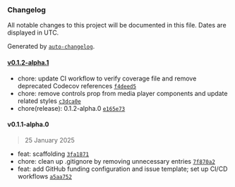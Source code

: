 ### Changelog

All notable changes to this project will be documented in this file. Dates are displayed in UTC.

Generated by [`auto-changelog`](https://github.com/CookPete/auto-changelog).

#### [v0.1.2-alpha.1](https://github.com/soyvillareal/reactjs-media-player/compare/v0.1.1-alpha.0...v0.1.2-alpha.1)

- chore: update CI workflow to verify coverage file and remove deprecated Codecov references [`f4deed5`](https://github.com/soyvillareal/reactjs-media-player/commit/f4deed5a9323fd35ade399b139a1cd05f2164b2e)
- chore: remove controls prop from media player components and update related styles [`c3dca0e`](https://github.com/soyvillareal/reactjs-media-player/commit/c3dca0ecc4ac4c55ea45a5ddd1172ec615b33963)
- chore(release): 0.1.2-alpha.0 [`e165e73`](https://github.com/soyvillareal/reactjs-media-player/commit/e165e736f0238d6754f9021764677a6d8c0de4df)

#### v0.1.1-alpha.0

> 25 January 2025

- feat: scaffolding [`3fa1871`](https://github.com/soyvillareal/reactjs-media-player/commit/3fa1871b702f5e811afb2845020d158e24d621b9)
- chore: clean up .gitignore by removing unnecessary entries [`7f870a2`](https://github.com/soyvillareal/reactjs-media-player/commit/7f870a25281bc0528d41bebf8a3a857e103c2c3b)
- feat: add GitHub funding configuration and issue template; set up CI/CD workflows [`a5aa752`](https://github.com/soyvillareal/reactjs-media-player/commit/a5aa7526f1c12329708a96f3638fc5769e9921c7)
